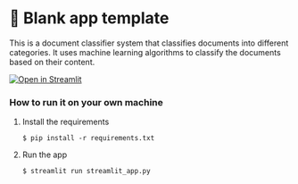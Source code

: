 # 🎈 Blank app template

This is a document classifier system that classifies documents into different categories. It uses machine learning algorithms to classify the documents based on their content.

[![Open in Streamlit](https://static.streamlit.io/badges/streamlit_badge_black_white.svg)](https://doc-classifier-inai3.streamlit.app/)

### How to run it on your own machine

1. Install the requirements

   ```
   $ pip install -r requirements.txt
   ```

2. Run the app

   ```
   $ streamlit run streamlit_app.py
   ```
